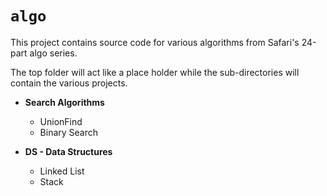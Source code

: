 # `algo`

This project contains source code for various algorithms from Safari's 24-part algo series.

The top folder will act like a place holder while the sub-directories will contain the various projects.

* **Search Algorithms**
    * UnionFind
    * Binary Search
    
* **DS - Data Structures**    
    * Linked List
    * Stack